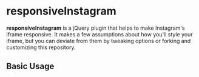 responsiveInstagram
===================

**responsiveInstagram** is a jQuery plugin that helps to make Instagram's iframe responsive. It
makes a few assumptions about how you'll style your iframe, but you can deviate from them by
tweaking options or forking and customizing this repository.

Basic Usage
-----------

